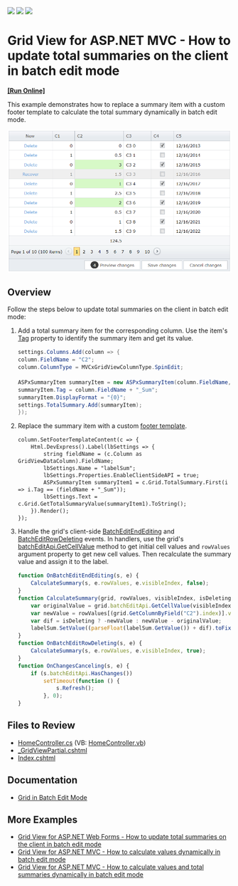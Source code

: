 <!-- default badges list -->
![](https://img.shields.io/endpoint?url=https://codecentral.devexpress.com/api/v1/VersionRange/128550781/18.2.3%2B)
[![](https://img.shields.io/badge/Open_in_DevExpress_Support_Center-FF7200?style=flat-square&logo=DevExpress&logoColor=white)](https://supportcenter.devexpress.com/ticket/details/T137186)
[![](https://img.shields.io/badge/📖_How_to_use_DevExpress_Examples-e9f6fc?style=flat-square)](https://docs.devexpress.com/GeneralInformation/403183)
<!-- default badges end -->
# Grid View for ASP.NET MVC - How to update total summaries on the client in batch edit mode
<!-- run online -->
**[[Run Online]](https://codecentral.devexpress.com/128550781/)**
<!-- run online end -->

This example demonstrates how to replace a summary item with a custom footer template to calculate the total summary dynamically in batch edit mode.

![Update total summaries](totalSummaries.png)

## Overview

Follow the steps below to update total summaries on the client in batch edit mode:

1. Add a total summary item for the corresponding column. Use the item's [Tag](https://docs.devexpress.com/AspNet/DevExpress.Web.ASPxSummaryItemBase.Tag) property to identify the summary item and get its value.

    ```cs
    settings.Columns.Add(column => {
	column.FieldName = "C2";
	column.ColumnType = MVCxGridViewColumnType.SpinEdit;

	ASPxSummaryItem summaryItem = new ASPxSummaryItem(column.FieldName, DevExpress.Data.SummaryItemType.Sum);
	summaryItem.Tag = column.FieldName + "_Sum";
	summaryItem.DisplayFormat = "{0}";
	settings.TotalSummary.Add(summaryItem);
    });
    ```

2. Replace the summary item with a custom [footer template](https://docs.devexpress.com/AspNetMvc/DevExpress.Web.Mvc.MVCxGridViewColumn.SetFooterTemplateContent.overloads).

    ```cshtml
	column.SetFooterTemplateContent(c => {
		Html.DevExpress().Label(lbSettings => {
			string fieldName = (c.Column as GridViewDataColumn).FieldName;
			lbSettings.Name = "labelSum";
			lbSettings.Properties.EnableClientSideAPI = true;
			ASPxSummaryItem summaryItem1 = c.Grid.TotalSummary.First(i => i.Tag == (fieldName + "_Sum"));
			lbSettings.Text = c.Grid.GetTotalSummaryValue(summaryItem1).ToString();
		}).Render();
	});
    ```

3. Handle the grid's client-side [BatchEditEndEditing](https://docs.devexpress.com/AspNet/js-ASPxClientGridView.BatchEditEndEditing) and [BatchEditRowDeleting](https://docs.devexpress.com/AspNet/js-ASPxClientGridView.BatchEditRowDeleting) events. In handlers, use the grid's [batchEditApi.GetCellValue](https://docs.devexpress.com/AspNet/js-ASPxClientGridViewBatchEditApi.GetCellValue(visibleIndex-columnFieldNameOrId)) method to get initial cell values and `rowValues` argument property to get new cell values. Then recalculate the summary value and assign it to the label.

    ```js
    function OnBatchEditEndEditing(s, e) {
        CalculateSummary(s, e.rowValues, e.visibleIndex, false);
    }
    function CalculateSummary(grid, rowValues, visibleIndex, isDeleting) {
        var originalValue = grid.batchEditApi.GetCellValue(visibleIndex, "C2");
        var newValue = rowValues[(grid.GetColumnByField("C2").index)].value;
        var dif = isDeleting ? -newValue : newValue - originalValue;
        labelSum.SetValue((parseFloat(labelSum.GetValue()) + dif).toFixed(1));
    }
    function OnBatchEditRowDeleting(s, e) {
        CalculateSummary(s, e.rowValues, e.visibleIndex, true);
    }
    function OnChangesCanceling(s, e) {
        if (s.batchEditApi.HasChanges())
            setTimeout(function () {
                s.Refresh();
            }, 0);
    }
    ```

## Files to Review

* [HomeController.cs](./CS/GridViewBatchEdit/Controllers/HomeController.cs) (VB: [HomeController.vb](./VB/GridViewBatchEdit/Controllers/HomeController.vb))
* [_GridViewPartial.cshtml](./CS/GridViewBatchEdit/Views/Home/_GridViewPartial.cshtml)
* [Index.cshtml](./CS/GridViewBatchEdit/Views/Home/Index.cshtml)

## Documentation

* [Grid in Batch Edit Mode](https://docs.devexpress.com/AspNetMvc/16147/components/grid-view/data-editing-and-validation/batch-edit)

## More Examples

* [Grid View for ASP.NET Web Forms - How to update total summaries on the client in batch edit mode](https://github.com/DevExpress-Examples/asp-net-web-forms-grid-update-total-summaries-on-client-in-batch-mode)
* [Grid View for ASP.NET MVC - How to calculate values dynamically in batch edit mode](https://github.com/DevExpress-Examples/asp-net-mvc-grid-dynamic-calculation-in-batch-mode)
* [Grid View for ASP.NET MVC - How to calculate values and total summaries dynamically in batch edit mode](https://github.com/DevExpress-Examples/gridview-batch-edit-how-to-calculate-unbound-column-and-total-summary-values-on-the-fly-t124151)
